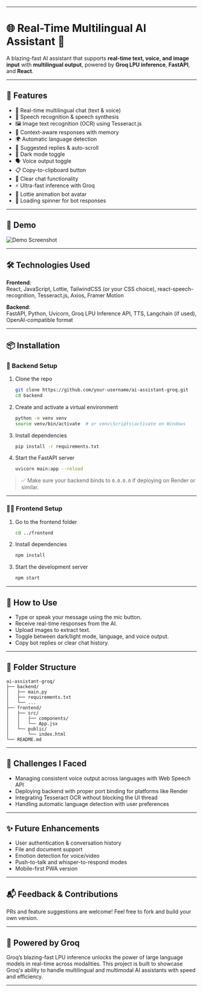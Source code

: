 
---

# 🌐 Real-Time Multilingual AI Assistant 🤖

A blazing-fast AI assistant that supports **real-time text, voice, and image input** with **multilingual output**, powered by **Groq LPU inference**, **FastAPI**, and **React**.

---

## 🚀 Features

- 💬 Real-time multilingual chat (text & voice)
- 🎤 Speech recognition & speech synthesis
- 🖼️ Image text recognition (OCR) using Tesseract.js
- 🧠 Context-aware responses with memory
- 🌍 Automatic language detection
- 🔁 Suggested replies & auto-scroll
- 🌙 Dark mode toggle
- 🗣️ Voice output toggle
- 📋 Copy-to-clipboard button
- 🧹 Clear chat functionality
- ⚡ Ultra-fast inference with Groq
- 🧪 Lottie animation bot avatar
- 🔄 Loading spinner for bot responses

---

## 📸 Demo

![Demo Screenshot](./demo-screenshot.png)

---

## 🛠 Technologies Used

**Frontend**:  
React, JavaScript, Lottie, TailwindCSS (or your CSS choice), react-speech-recognition, Tesseract.js, Axios, Framer Motion

**Backend**:  
FastAPI, Python, Uvicorn, Groq LPU Inference API, TTS, Langchain (if used), OpenAI-compatible format

---

## 📦 Installation

### 🔧 Backend Setup

1. Clone the repo  
   ```bash
   git clone https://github.com/your-username/ai-assistant-groq.git
   cd backend
   ```

2. Create and activate a virtual environment  
   ```bash
   python -m venv venv
   source venv/bin/activate  # or venv\Scripts\activate on Windows
   ```

3. Install dependencies  
   ```bash
   pip install -r requirements.txt
   ```

4. Start the FastAPI server  
   ```bash
   uvicorn main:app --reload
   ```

> ✅ Make sure your backend binds to `0.0.0.0` if deploying on Render or similar.

---

### 🧑‍💻 Frontend Setup

1. Go to the frontend folder  
   ```bash
   cd ../frontend
   ```

2. Install dependencies  
   ```bash
   npm install
   ```

3. Start the development server  
   ```bash
   npm start
   ```

---

## 📄 How to Use

- Type or speak your message using the mic button.
- Receive real-time responses from the AI.
- Upload images to extract text.
- Toggle between dark/light mode, language, and voice output.
- Copy bot replies or clear chat history.

---

## 🧩 Folder Structure

```
ai-assistant-groq/
├── backend/
│   ├── main.py
│   ├── requirements.txt
│   └── ...
├── frontend/
│   ├── src/
│   │   ├── components/
│   │   └── App.jsx
│   └── public/
│       └── index.html
└── README.md
```

---

## 🧠 Challenges I Faced

- Managing consistent voice output across languages with Web Speech API
- Deploying backend with proper port binding for platforms like Render
- Integrating Tesseract OCR without blocking the UI thread
- Handling automatic language detection with user preferences

---

## ✨ Future Enhancements

- User authentication & conversation history
- File and document support
- Emotion detection for voice/video
- Push-to-talk and whisper-to-respond modes
- Mobile-first PWA version

---

## 📬 Feedback & Contributions

PRs and feature suggestions are welcome! Feel free to fork and build your own version.

---

## 🧠 Powered by Groq

Groq’s blazing-fast LPU inference unlocks the power of large language models in real-time across modalities. This project is built to showcase Groq's ability to handle multilingual and multimodal AI assistants with speed and efficiency.

---

